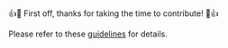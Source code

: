 👍🎉 First off, thanks for taking the time to contribute! 🎉👍

Please refer to these [guidelines](https://bih.github.io/spotify-ruby/documentation/contributing/) for details.
